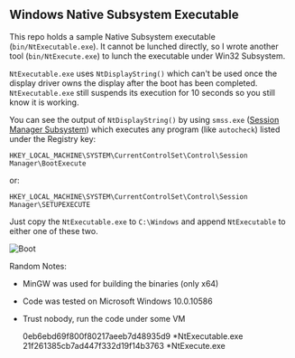 ## Windows Native Subsystem Executable

This repo holds a sample Native Subsystem executable (`bin/NtExecutable.exe`).
It cannot be lunched directly, so I wrote another tool (`bin/NtExecute.exe`)
to lunch the executable under Win32 Subsystem.

`NtExecutable.exe` uses `NtDisplayString()` which can't be used once the display driver owns the display
after the boot has been completed. `NtExecutable.exe` still suspends its execution for 10 seconds so you
still know it is working.

You can see the output of `NtDisplayString()` by using `smss.exe` 
([Session Manager Subsystem](https://en.wikipedia.org/wiki/Session_Manager_Subsystem)) which executes 
any program (like `autocheck`) listed under the Registry key:

    HKEY_LOCAL_MACHINE\SYSTEM\CurrentControlSet\Control\Session Manager\BootExecute

or:

    HKEY_LOCAL_MACHINE\SYSTEM\CurrentControlSet\Control\Session Manager\SETUPEXECUTE

Just copy the `NtExecutable.exe` to `C:\Windows` and append `NtExecutable` to either one of these two.

![Boot]()

Random Notes:

* MinGW was used for building the binaries (only x64)
* Code was tested on Microsoft Windows 10.0.10586
* Trust nobody, run the code under some VM


    0eb6ebd69f800f80217aeeb7d48935d9 *NtExecutable.exe
    21f261385cb7ad447f332d19f14b3763 *NtExecute.exe
